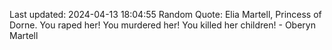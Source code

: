 Last updated: 2024-04-13 18:04:55
Random Quote: Elia Martell, Princess of Dorne.  You raped her!  You murdered her!  You killed her children!  -  Oberyn Martell